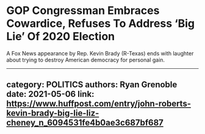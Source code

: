 # GOP Congressman Embraces Cowardice, Refuses To Address ‘Big Lie’ Of 2020 Election

A Fox News appearance by Rep. Kevin Brady (R-Texas) ends with laughter about trying to destroy American democracy for personal gain.

---
category: POLITICS
authors: Ryan Grenoble
date: 2021-05-06
link: https://www.huffpost.com/entry/john-roberts-kevin-brady-big-lie-liz-cheney_n_6094531fe4b0ae3c687bf687
---

